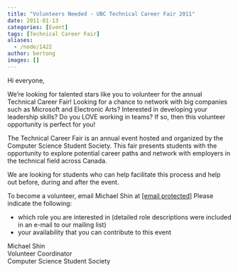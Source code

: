 ```yaml
---
title: "Volunteers Needed - UBC Technical Career Fair 2011"
date: 2011-01-13
categories: [Event]
tags: [Technical Career Fair]
aliases:
  - /node/1422
author: bertong
images: []
---
```


Hi everyone,

We’re looking for talented stars like you to volunteer for the annual Technical Career Fair! Looking for a chance to network with big companies such as Microsoft and Electronic Arts? Interested in developing your leadership skills? Do you LOVE working in teams? If so, then this volunteer opportunity is perfect for you!

The Technical Career Fair is an annual event hosted and organized by the Computer Science Student Society. This fair presents students with the opportunity to explore potential career paths and network with employers in the technical field across Canada.

We are looking for students who can help facilitate this process and help out before, during and after the event.

To become a volunteer, email Michael Shin at [\[email protected\]](/cdn-cgi/l/email-protection) Please indicate the following:

- which role you are interested in (detailed role descriptions were included in an e-mail to our mailing list)
- your availability that you can contribute to this event

Michael Shin \
Volunteer Coordinator \
Computer Science Student Society
